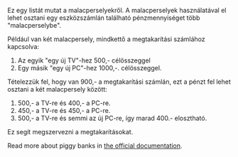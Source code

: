 Ez egy listát mutat a malacperselyekről. A malacperselyek használatával el lehet osztani egy eszközszámlán található pénzmennyiséget több "malacperselybe".

Például van két malacpersely, mindkettő a megtakarítási számlához kapcsolva:

1. Az egyik "egy új TV"-hez 500,- célösszeggel
2. Egy másik "egy új PC"-hez 1000,-. célösszeggel.

Tételezzük fel, hogy van 900,- a megtakarítási számlán, ezt a pénzt fel lehet osztani a két malacpersely között:

1. 500,- a TV-re és 400,- a PC-re.
2. 450,- a TV-re és 450,- a PC-re.
3. 500,- a TV-re és semmi az új PC-re, így marad 400.- elosztható.

Ez segít megszervezni a megtakarításokat.

Read more about piggy banks in [the official documentation](https://docs.firefly-iii.org/advanced-concepts/piggies).